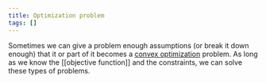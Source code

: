```yaml
---
title: Optimization problem
tags: []
---
```


Sometimes we can give a problem enough assumptions (or break it down enough) that it or part of it becomes a [convex optimization](https://web.stanford.edu/~boyd/cvxbook/bv_cvxbook.pdf) problem. As long as we know the [[objective function]] and the constraints, we can solve these types of problems.